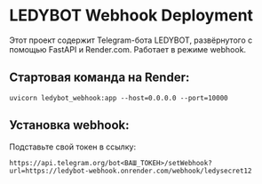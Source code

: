 # LEDYBOT Webhook Deployment

Этот проект содержит Telegram-бота LEDYBOT, развёрнутого с помощью FastAPI и Render.com. Работает в режиме webhook.

## Стартовая команда на Render:
```
uvicorn ledybot_webhook:app --host=0.0.0.0 --port=10000
```

## Установка webhook:
Подставьте свой токен в ссылку:
```
https://api.telegram.org/bot<ВАШ_ТОКЕН>/setWebhook?url=https://ledybot-webhook.onrender.com/webhook/ledysecret12
```
